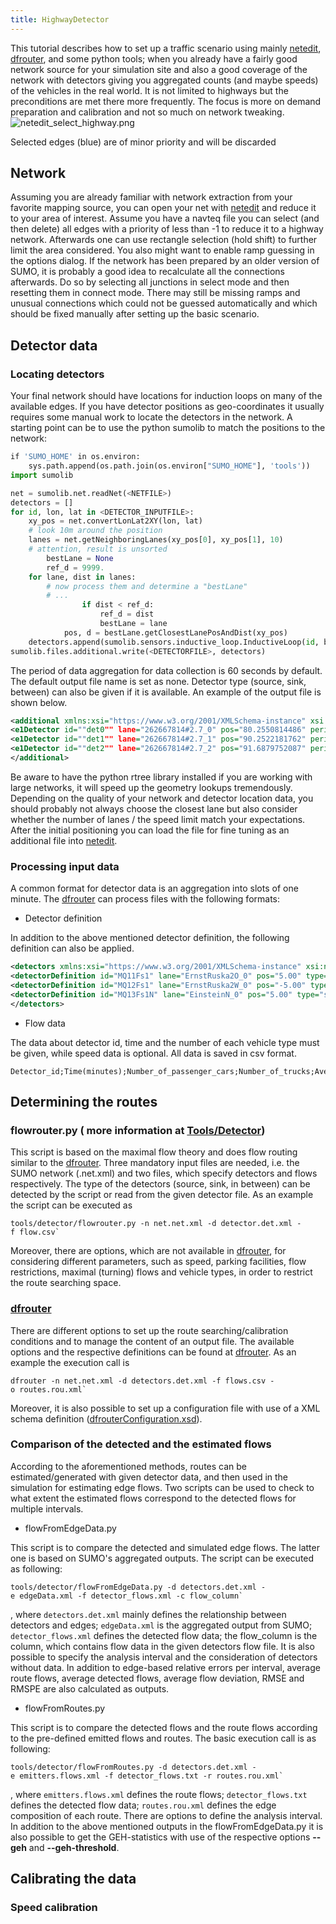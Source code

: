 ```yaml
---
title: HighwayDetector
---
```


This tutorial describes how to set up a traffic scenario using mainly
[netedit](../Netedit/index.md), [dfrouter](../dfrouter.md), and some
python tools; when you already have a fairly good network source for your
simulation site and also a good coverage of the network with detectors
giving you aggregated counts (and maybe speeds) of the vehicles in the
real world. It is not limited to highways but the preconditions are met
there more frequently. The focus is more on demand preparation and
calibration and not so much on network tweaking.
![netedit_select_highway.png](../images/netedit_select_highway.png
"netedit_select_highway.png")

Selected edges (blue) are of minor priority and will be discarded

## Network

Assuming you are already familiar with network extraction from your
favorite mapping source, you can open your net with
[netedit](../Netedit/index.md) and reduce it to your area of interest.
Assume you have a navteq file you can select (and then delete) all edges
with a priority of less than -1 to reduce it to a highway network.
Afterwards one can use rectangle selection (hold shift) to further limit
the area considered. You also might want to enable ramp guessing in the
options dialog. If the network has been prepared by an older version of
SUMO, it is probably a good idea to recalculate all the connections
afterwards. Do so by selecting all junctions in select mode and then
resetting them in connect mode. There may still be missing ramps and
unusual connections which could not be guessed automatically and which
should be fixed manually after setting up the basic scenario.

## Detector data

### Locating detectors

Your final network should have locations for induction loops on many of
the available edges. If you have detector positions as geo-coordinates
it usually requires some manual work to locate the detectors in the
network. A starting point can be to use the python sumolib to match the
positions to the network:

```python
if 'SUMO_HOME' in os.environ:
    sys.path.append(os.path.join(os.environ["SUMO_HOME"], 'tools'))
import sumolib

net = sumolib.net.readNet(<NETFILE>)
detectors = []
for id, lon, lat in <DETECTOR_INPUTFILE>:
    xy_pos = net.convertLonLat2XY(lon, lat)
    # look 10m around the position
    lanes = net.getNeighboringLanes(xy_pos[0], xy_pos[1], 10)
    # attention, result is unsorted
        bestLane = None
        ref_d = 9999.
    for lane, dist in lanes:
        # now process them and determine a "bestLane"
        # ...
                if dist < ref_d:
                    ref_d = dist
                    bestLane = lane
            pos, d = bestLane.getClosestLanePosAndDist(xy_pos)
    detectors.append(sumolib.sensors.inductive_loop.InductiveLoop(id, bestLane.getID(), pos))
sumolib.files.additional.write(<DETECTORFILE>, detectors)
```

The period of data aggregation for data collection is 60 seconds by
default. The default output file name is set as none. Detector type
(source, sink, between) can also be given if it is available. An example
of the output file is shown below.

```xml
<additional xmlns:xsi="https://www.w3.org/2001/XMLSchema-instance" xsi:noNamespaceSchemaLocation="https://sumo.dlr.de/xsd/additional_file.xsd">
<e1Detector id=""det0"" lane="262667814#2.7_0" pos="80.2550814486" period="60" file="NUL" friendlyPos="True"/>
<e1Detector id=""det1"" lane="262667814#2.7_1" pos="90.2522181762" period="60" file="NUL" friendlyPos="True"/>
<e1Detector id=""det2"" lane="262667814#2.7_2" pos="91.6879752087" period="60" file="NUL" friendlyPos="True"/>
</additional>
```

Be aware to have the python rtree library installed if you are working
with large networks, it will speed up the geometry lookups tremendously.
Depending on the quality of your network and detector location data, you
should probably not always choose the closest lane but also consider
whether the number of lanes / the speed limit match your expectations.
After the initial positioning you can load the file for fine tuning as
an additional file into [netedit](../Netedit/index.md).

### Processing input data

A common format for detector data is an aggregation into slots of one
minute. The [dfrouter](../dfrouter.md) can process files with the
following formats:

- Detector definition

In addition to the above mentioned detector definition, the following
definition can also be applied.

```xml
<detectors xmlns:xsi="https://www.w3.org/2001/XMLSchema-instance" xsi:noNamespaceSchemaLocation="https://sumo.dlr.de/xsd/detectors_file.xsd">
<detectorDefinition id="MQ11Fs1" lane="ErnstRuska2O_0" pos="5.00" type="source"/>
<detectorDefinition id="MQ12Fs1" lane="ErnstRuska2W_0" pos="-5.00" type="between"/>
<detectorDefinition id="MQ13Fs1N" lane="EinsteinN_0" pos="5.00" type="sink"/>
</detectors>
```

- Flow data

The data about detector id, time and the number of each vehicle type
must be given, while speed data is optional. All data is saved in csv
format.

```
Detector_id;Time(minutes);Number_of_passenger_cars;Number_of_trucks;Average_speed_of passenger_cars;Average_speed_of_trucks
```

## Determining the routes

### flowrouter.py ( more information at [Tools/Detector](../Tools/Detector.md))

This script is based on the maximal flow theory and does flow routing
similar to the [dfrouter](../dfrouter.md). Three mandatory input
files are needed, i.e. the SUMO network (.net.xml) and two files, which
specify detectors and flows respectively. The type of the detectors
(source, sink, in between) can be detected by the script or read from the
given detector file. As an example the script can be executed as

```
tools/detector/flowrouter.py -n net.net.xml -d detector.det.xml -f flow.csv`
```

Moreover, there are options, which are not available in
[dfrouter](../dfrouter.md), for considering different parameters,
such as speed, parking facilities, flow restrictions, maximal (turning)
flows and vehicle types, in order to restrict the route searching space.

### [dfrouter](../dfrouter.md)

There are different options to set up the route searching/calibration
conditions and to manage the content of an output file. The available
options and the respective definitions can be found at
[dfrouter](../dfrouter.md). As an example the execution call is

```
dfrouter -n net.net.xml -d detectors.det.xml -f flows.csv -o routes.rou.xml`
```

Moreover, it is also possible to set up a configuration file with use of
a XML schema definition
([dfrouterConfiguration.xsd](https://sumo.dlr.de/xsd/dfrouterConfiguration.xsd)).

### Comparison of the detected and the estimated flows

According to the aforementioned methods, routes can be
estimated/generated with given detector data, and then used in the
simulation for estimating edge flows. Two scripts can be used to check
to what extent the estimated flows correspond to the detected flows for
multiple intervals.

- flowFromEdgeData.py

This script is to compare the detected and simulated edge flows. The
latter one is based on SUMO's aggregated outputs. The script can be
executed as following:

```
tools/detector/flowFromEdgeData.py -d detectors.det.xml -e edgeData.xml -f detector_flows.xml -c flow_column`
```

, where `detectors.det.xml` mainly defines the relationship between
detectors and edges; `edgeData.xml` is the aggregated output from SUMO;
`detector_flows.xml` defines the detected flow data; the flow_column is
the column, which contains flow data in the given detectors flow file. It
is also possible to specify the analysis interval and the consideration
of detectors without data. In addition to edge-based relative errors per
interval, average route flows, average detected flows, average flow
deviation, RMSE and RMSPE are also calculated as outputs.

- flowFromRoutes.py

This script is to compare the detected flows and the route flows
according to the pre-defined emitted flows and routes. The basic
execution call is as following:

```
tools/detector/flowFromRoutes.py -d detectors.det.xml -e emitters.flows.xml -f detector_flows.txt -r routes.rou.xml`
```

, where `emitters.flows.xml` defines the route flows; `detector_flows.txt`
defines the detected flow data; `routes.rou.xml` defines the edge
composition of each route. There are options to define the analysis
interval. In addition to the above mentioned outputs in the
flowFromEdgeData.py it is also possible to get the GEH-statistics with
use of the respective options **--geh** and **--geh-threshold**.

## Calibrating the data

### Speed calibration
